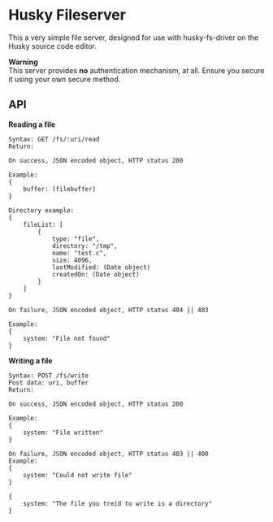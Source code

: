 # Husky Fileserver

This a very simple file server, designed for use with husky-fs-driver on the Husky source code editor.

__Warning__  
This server provides __no__ authentication mechanism, at all. Ensure you secure it using your own secure method.

## API

__Reading a file__  

```
Syntax: GET /fs/:uri/read
Return:

On success, JSON encoded object, HTTP status 200

Example:
{
	buffer: (filebuffer)
}

Directory example:
{
	fileList: [
    	{
        	type: "file",
            directory: "/tmp",
            name: "test.c",
            size: 4096,
            lastModified: (Date object)
            createdOn: (Date object)
        }
    ]
}

On failure, JSON encoded object, HTTP status 404 || 403

Example:
{
	system: "File not found"
}
```

__Writing a file__  
```
Syntax: POST /fs/write
Post data: uri, buffer
Return:

On success, JSON encoded object, HTTP status 200

Example:
{
	system: "File written"
}

On failure, JSON encoded object, HTTP status 403 || 400
Example:
{
	system: "Could not write file"
}

{
	system: "The file you treid to write is a directory"
}
```
